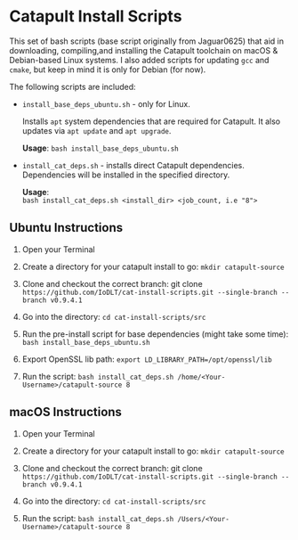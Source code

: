 # Catapult Install Scripts

This set of bash scripts (base script originally from Jaguar0625) that aid in downloading, compiling,and installing the Catapult toolchain on macOS & Debian-based Linux systems. I also added scripts for updating `gcc` and `cmake`, but keep in mind it is only for Debian (for now).

The following scripts are included:

- `install_base_deps_ubuntu.sh` - only for Linux.

  Installs `apt` system dependencies that are required for Catapult. It also updates via `apt update` and `apt upgrade`.

  **Usage**:
  `bash install_base_deps_ubuntu.sh`

* `install_cat_deps.sh` - installs direct Catapult dependencies. Dependencies will be installed in the specified directory.

  **Usage**:  
   `bash install_cat_deps.sh <install_dir> <job_count, i.e "8">`

## Ubuntu Instructions

1. Open your Terminal

2. Create a directory for your catapult install to go: `mkdir catapult-source`

3. Clone and checkout the correct branch:
   git clone `https://github.com/IoDLT/cat-install-scripts.git --single-branch --branch v0.9.4.1`

4. Go into the directory:
   `cd cat-install-scripts/src`

5. Run the pre-install script for base dependencies (might take some time):
   `bash install_base_deps_ubuntu.sh`

6. Export OpenSSL lib path: `export LD_LIBRARY_PATH=/opt/openssl/lib`

7. Run the script:
   `bash install_cat_deps.sh /home/<Your-Username>/catapult-source 8`

## macOS Instructions

1. Open your Terminal

2. Create a directory for your catapult install to go: `mkdir catapult-source`

3. Clone and checkout the correct branch:
   git clone `https://github.com/IoDLT/cat-install-scripts.git --single-branch --branch v0.9.4.1`

4. Go into the directory:
   `cd cat-install-scripts/src`

5. Run the script:
   `bash install_cat_deps.sh /Users/<Your-Username>/catapult-source 8`
